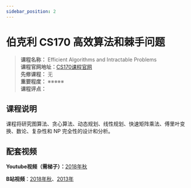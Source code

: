 ```yaml
---
sidebar_position: 2
---
```


# 伯克利 CS170 高效算法和棘手问题



>**课程名称：** Efficient Algorithms and Intractable Problems    
**课程官网地址：**[CS170课程官网](https://cs170.org/)  
**先修课程：** 无  
**重要程度：** ※※※※※  
**课程评点：** 

## 课程说明
课程将研究图算法、贪心算法、动态规划、线性规划、快速矩阵乘法、傅里叶变换、数论、复杂性和 NP 完全性的设计和分析。


## 配套视频
**Youtube视频（需梯子）：**[2018年秋](https://www.youtube.com/watch?v=gG4--V_PpEk&list=PLjuu7kFWxFtZBm-5GifiVpqdAxeW7Hsax)

**B站视频**：[2018年秋](https://www.bilibili.com/video/av43955743/?p=1&vd_source=fb5b9a81d7a311b5df17fb746a4f2565)、[2013年](https://www.bilibili.com/video/av26670685/?vd_source=fb5b9a81d7a311b5df17fb746a4f2565)


